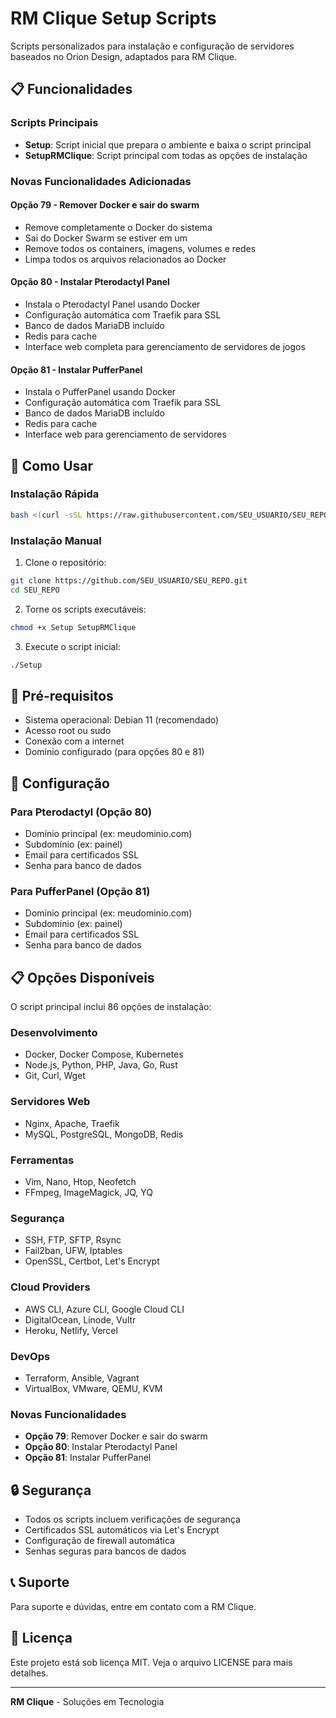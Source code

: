 # RM Clique Setup Scripts

Scripts personalizados para instalação e configuração de servidores baseados no Orion Design, adaptados para RM Clique.

## 📋 Funcionalidades

### Scripts Principais
- **Setup**: Script inicial que prepara o ambiente e baixa o script principal
- **SetupRMClique**: Script principal com todas as opções de instalação

### Novas Funcionalidades Adicionadas

#### Opção 79 - Remover Docker e sair do swarm
- Remove completamente o Docker do sistema
- Sai do Docker Swarm se estiver em um
- Remove todos os containers, imagens, volumes e redes
- Limpa todos os arquivos relacionados ao Docker

#### Opção 80 - Instalar Pterodactyl Panel
- Instala o Pterodactyl Panel usando Docker
- Configuração automática com Traefik para SSL
- Banco de dados MariaDB incluído
- Redis para cache
- Interface web completa para gerenciamento de servidores de jogos

#### Opção 81 - Instalar PufferPanel
- Instala o PufferPanel usando Docker
- Configuração automática com Traefik para SSL
- Banco de dados MariaDB incluído
- Redis para cache
- Interface web para gerenciamento de servidores

## 🚀 Como Usar

### Instalação Rápida
```bash
bash <(curl -sSL https://raw.githubusercontent.com/SEU_USUARIO/SEU_REPO/main/Setup)
```

### Instalação Manual
1. Clone o repositório:
```bash
git clone https://github.com/SEU_USUARIO/SEU_REPO.git
cd SEU_REPO
```

2. Torne os scripts executáveis:
```bash
chmod +x Setup SetupRMClique
```

3. Execute o script inicial:
```bash
./Setup
```

## 📝 Pré-requisitos

- Sistema operacional: Debian 11 (recomendado)
- Acesso root ou sudo
- Conexão com a internet
- Domínio configurado (para opções 80 e 81)

## 🔧 Configuração

### Para Pterodactyl (Opção 80)
- Domínio principal (ex: meudominio.com)
- Subdomínio (ex: painel)
- Email para certificados SSL
- Senha para banco de dados

### Para PufferPanel (Opção 81)
- Domínio principal (ex: meudominio.com)
- Subdomínio (ex: painel)
- Email para certificados SSL
- Senha para banco de dados

## 📋 Opções Disponíveis

O script principal inclui 86 opções de instalação:

### Desenvolvimento
- Docker, Docker Compose, Kubernetes
- Node.js, Python, PHP, Java, Go, Rust
- Git, Curl, Wget

### Servidores Web
- Nginx, Apache, Traefik
- MySQL, PostgreSQL, MongoDB, Redis

### Ferramentas
- Vim, Nano, Htop, Neofetch
- FFmpeg, ImageMagick, JQ, YQ

### Segurança
- SSH, FTP, SFTP, Rsync
- Fail2ban, UFW, Iptables
- OpenSSL, Certbot, Let's Encrypt

### Cloud Providers
- AWS CLI, Azure CLI, Google Cloud CLI
- DigitalOcean, Linode, Vultr
- Heroku, Netlify, Vercel

### DevOps
- Terraform, Ansible, Vagrant
- VirtualBox, VMware, QEMU, KVM

### Novas Funcionalidades
- **Opção 79**: Remover Docker e sair do swarm
- **Opção 80**: Instalar Pterodactyl Panel
- **Opção 81**: Instalar PufferPanel

## 🔒 Segurança

- Todos os scripts incluem verificações de segurança
- Certificados SSL automáticos via Let's Encrypt
- Configuração de firewall automática
- Senhas seguras para bancos de dados

## 📞 Suporte

Para suporte e dúvidas, entre em contato com a RM Clique.

## 📄 Licença

Este projeto está sob licença MIT. Veja o arquivo LICENSE para mais detalhes.

---

**RM Clique** - Soluções em Tecnologia
